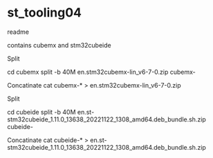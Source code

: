 # st_tooling04
readme

contains cubemx and stm32cubeide

Split

cd cubemx
split -b 40M   en.stm32cubemx-lin_v6-7-0.zip  cubemx-

Concatinate
cat cubemx-* > en.stm32cubemx-lin_v6-7-0.zip
               
Split

cd cubeide
split -b 40M    en.st-stm32cubeide_1.11.0_13638_20221122_1308_amd64.deb_bundle.sh.zip  cubeide-                

Concatinate
cat cubeide-* > en.st-stm32cubeide_1.11.0_13638_20221122_1308_amd64.deb_bundle.sh.zip


